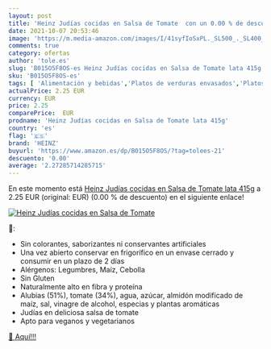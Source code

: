 ```yaml
---
layout: post
title: 'Heinz Judías cocidas en Salsa de Tomate  con un 0.00 % de descuento'
date: 2021-10-07 20:53:46
image: 'https://m.media-amazon.com/images/I/41syfIoSxPL._SL500_._SL400_.jpg'
comments: true
category: ofertas
author: 'tole.es'
slug: 'B015O5F8OS-es Heinz Judías cocidas en Salsa de Tomate lata 415g'
sku: 'B015O5F8OS-es'
tags: [ 'Alimentación y bebidas','Platos de verduras envasados','Platos preparados envasados','heinz', ]
actualPrice: 2.25 EUR
currency: EUR
price: 2.25
comparePrice:  EUR
prodname: 'Heinz Judías cocidas en Salsa de Tomate lata 415g'
country: 'es'
flag: '🇪🇸'
brand: 'HEINZ'
buyurl: 'https://www.amazon.es/dp/B015O5F8OS/?tag=tolees-21'
descuento: '0.00'
average: '2.27285714285715'
---
```


En este momento está [Heinz Judías cocidas en Salsa de Tomate lata 415g](https://www.amazon.es/dp/B015O5F8OS/?tag=tolees-21) a 2.25 EUR (original:  EUR) (0.00 %  de descuento) en el siguiente enlace!

[![Heinz Judías cocidas en Salsa de Tomate ](https://m.media-amazon.com/images/I/41syfIoSxPL._SL500_._SL400_.jpg)](https://www.amazon.es/dp/B015O5F8OS/?tag=tolees-21)

🔎:

- Sin colorantes, saborizantes ni conservantes artificiales
- Una vez abierto conservar en frigorífico en un envase cerrado y consumir en un plazo de 2 días
- Alérgenos: Legumbres, Maíz, Cebolla
- Sin Gluten
- Naturalmente alto en fibra y proteína
- Alubias (51%), tomate (34%), agua, azúcar, almidón modificado de maíz, sal, vinagre de alcohol, especias y plantas aromáticas
- Judías en deliciosa salsa de tomate
- Apto para veganos y vegetarianos

[🛒 Aquí!!!](https://www.amazon.es/dp/B015O5F8OS/?tag=tolees-21)

